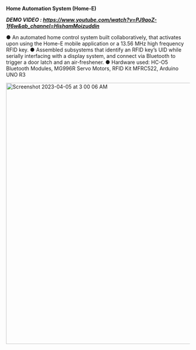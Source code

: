 **Home Automation System (Home-E)**

**_DEMO VIDEO : https://www.youtube.com/watch?v=PJ9qoZ-1f6w&ab_channel=HishamMoizuddin_** 

●	An automated home control system built collaboratively, that activates upon using the Home-E mobile application or a 13.56 MHz high frequency RFID key.
●	Assembled subsystems that identify an RFID key’s UID while serially interfacing with a display system, and connect via Bluetooth to trigger a door latch and an air-freshener.
●	Hardware used: HC-O5 Bluetooth Modules, MG996R Servo Motors, RFID Kit MFRC522, Arduino UNO R3

<img width="714" alt="Screenshot 2023-04-05 at 3 00 06 AM" src="https://user-images.githubusercontent.com/78191578/230018633-74c52c25-25a4-4515-8266-58eb9de3ed39.png">
